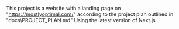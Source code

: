 This project is a website with a landing page on "https://mostlyoptimal.com/" according to the project plan outlined in "docs\PROJECT_PLAN.md"
Using the latest version of Next.js
